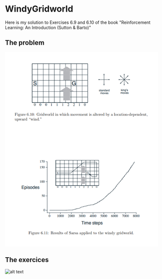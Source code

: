 # WindyGridworld

Here is my solution to Exercises 6.9 and 6.10 of the book "Reinforcement Learning: An Introduction (Sutton & Barto)"

## The problem

![alt text](https://github.com/LorisGaven/WindyGridworld/blob/main/problem.jpg?raw=true)

## The exercices

![alt text](https://github.com/LorisGaven/WindyGridworld/blob/main/exercices.jpg?raw=true)
